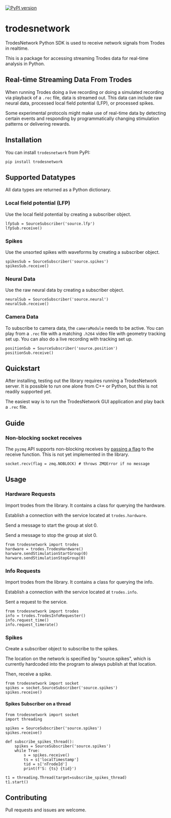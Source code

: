 [![PyPI version](https://badge.fury.io/py/trodesnetwork.svg)](https://badge.fury.io/py/trodesnetwork)

# trodesnetwork

TrodesNetwork Python SDK is used to receive network signals from Trodes in realtime.

This is a package for accessing streaming Trodes data for real-time analysis
in Python.

## Real-time Streaming Data From Trodes

When running Trodes doing a live recording or doing a simulated recording via
playback of a `.rec` file, data is streamed out. This data can include raw
neural data, processed local field potential (LFP), or processed spikes.

Some experimental protocols might make use of real-time data by detecting
certain events and responding by programmatically changing stimulation patterns
or delivering rewards.

## Installation

You can install `trodesnetwork` from PyPI:

`pip install trodesnetwork`



## Supported Datatypes

All data types are returned as a Python dictionary.

### Local field potential (LFP)
Use the local field potential by creating a subscriber object.

```
lfpSub = SourceSubscriber('source.lfp')
lfpSub.receive()
```

### Spikes
Use the unsorted spikes with waveforms by creating a subscriber object.

```
spikesSub = SourceSubscriber('source.spikes')
spikesSub.receive()
```

### Neural Data

Use the raw neural data by creating a subscriber object.

```
neuralSub = SourceSubscriber('source.neural')
neuralSub.receive()
```

### Camera Data
To subscribe to camera data, the `cameraModule` needs to be active. You can
play from a `.rec` file with a matching `.h264` video file with geometry
tracking set up. You can also do a live recording with tracking set up.

```
positionSub = SourceSubscriber('source.position')
positionSub.receive()
```

## Quickstart
After installing, testing out the library requires running a TrodesNetwork
server. It is possible to run one alone from C++ or Python, but this is not
readily supported yet.

The easiest way is to run the TrodesNetwork GUI application and play back a
`.rec` file.

## Guide

### Non-blocking socket receives

The `pyzmq` API supports non-blocking receives by [passing a flag](https://pyzmq.readthedocs.io/en/latest/api/zmq.html#zmq.Socket.recv)
to the receive function. This is not yet implemented in the library.

```
socket.recv(flag = zmq.NOBLOCK) # throws ZMQError if no message
```


## Usage

### Hardware Requests

Import trodes from the library. It contains a class for querying the hardware.

Establish a connection with the service located at `trodes.hardware`.

Send a message to start the group at slot 0.

Send a message to stop the group at slot 0.

```
from trodesnetwork import trodes
hardware = trodes.TrodesHardware()
harware.sendStimulationStartGroup(0)
harware.sendStimulationStopGroup(0)
```

### Info Requests

Import trodes from the library. It contains a class for querying the info.

Establish a connection with the service located at `trodes.info`.

Sent a request to the service.

```
from trodesnetwork import trodes
info = trodes.TrodesInfoRequester()
info.request_time()
info.request_timerate()
```

### Spikes

Create a subscriber object to subscribe to the spikes.

The location on the network is specified by "source.spikes", which is currently
hardcoded into the program to always publish at that location.

Then, receive a spike.

```
from trodesnetwork import socket
spikes = socket.SourceSubscriber('source.spikes')
spikes.receive()
```

#### Spikes Subscriber on a thread

```
from trodesnetwork import socket
import threading

spikes = SourceSubscriber('source.spikes')
spikes.receive()

def subscribe_spikes_thread():
    spikes = SourceSubscriber('source.spikes')
    while True:
        s = spikes.receive() 
        ts = s['localTimestamp']
        tid = s['nTrodeId']
        print(f'S: {ts} {tid}')

t1 = threading.Thread(target=subscribe_spikes_thread)
t1.start()
```

## Contributing

Pull requests and issues are welcome.
